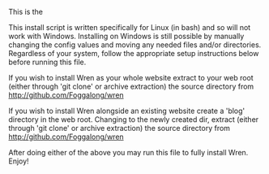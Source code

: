 This is the 



This install script is written specifically for Linux (in bash)
and so will not work with Windows. Installing on Windows is still
possible by manually changing the config values and moving any
needed files and/or directories. Regardless of your system, follow
the appropriate setup instructions below before running this file.

If you wish to install Wren as your whole website extract to your
web root (either through 'git clone' or archive extraction) the
source directory from http://github.com/Foggalong/wren

If you wish to install Wren alongside an existing website create
a 'blog' directory in the web root. Changing to the newly created
dir, extract (either through 'git clone' or archive extraction) the
source directory from http://github.com/Foggalong/wren

After doing either of the above you may run this file to fully
install Wren. Enjoy!
